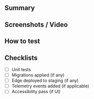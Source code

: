 ## Summary

## Screenshots / Video

## How to test

## Checklists
- [ ] Unit tests
- [ ] Migrations applied (if any)
- [ ] Edge deployed to staging (if any)
- [ ] Telemetry events added (if applicable)
- [ ] Accessibility pass (if UI)
